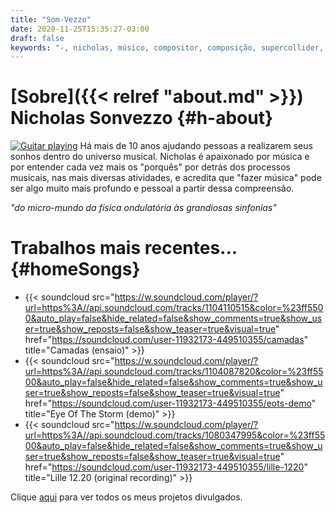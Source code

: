 ```yaml
---
title: "Som-Vezzo"
date: 2020-11-25T15:35:27-03:00
draft: false
keywords: "-, nicholas, músico, compositor, composição, supercollider, síntese sonora, teoria musical, música, -"
---
```

# [Sobre]({{< relref "about.md" >}}) Nicholas Sonvezzo {#h-about}

<!--<a href="{{< relref "pv022022.md" >}}">LP</a>-->

<p class="portraits-p">
<a href="{{ relref . "profile.jpeg" }}"><img src="/profile.jpeg" alt="Guitar playing"></a> Há mais de 10 anos ajudando pessoas a realizarem seus sonhos dentro do universo musical.  
Nicholas é apaixonado por música e por entender cada vez mais os "porquês" por detrás dos processos musicais, nas mais diversas atividades, e acredita que "fazer música" pode ser algo muito mais profundo e pessoal a partir dessa compreensão.
</p>

_"do micro-mundo da física ondulatória às grandiosas sinfonias"_

<div class="row"></div>

<!--
## Últimos conteúdos

### Teoria musical

### Composição em SuperCollider
-->

# Trabalhos mais recentes... {#homeSongs}

- {{< soundcloud src="https://w.soundcloud.com/player/?url=https%3A//api.soundcloud.com/tracks/1104110515&color=%23ff5500&auto_play=false&hide_related=false&show_comments=true&show_user=true&show_reposts=false&show_teaser=true&visual=true" href="https://soundcloud.com/user-11932173-449510355/camadas" title="Camadas (ensaio)" >}}
- {{< soundcloud src="https://w.soundcloud.com/player/?url=https%3A//api.soundcloud.com/tracks/1104087820&color=%23ff5500&auto_play=false&hide_related=false&show_comments=true&show_user=true&show_reposts=false&show_teaser=true&visual=true" href="https://soundcloud.com/user-11932173-449510355/eots-demo" title="Eye Of The Storm (demo)" >}}
- {{< soundcloud src="https://w.soundcloud.com/player/?url=https%3A//api.soundcloud.com/tracks/1080347995&color=%23ff5500&auto_play=false&hide_related=false&show_comments=true&show_user=true&show_reposts=false&show_teaser=true&visual=true" href="https://soundcloud.com/user-11932173-449510355/lille-1220" title="Lille 12.20 (original recording)" >}}

<p>Clique <a href="https://soundcloud.com/user-11932173-449510355" target="_blank">aqui</a> para ver todos os meus projetos divulgados.</p>